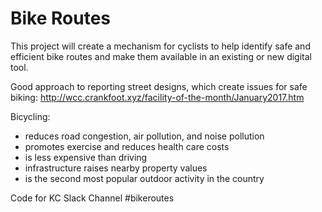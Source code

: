 
# Bike Routes

This project will create a mechanism for cyclists to help identify safe and efficient bike routes 
and make them available in an existing or new digital tool.

Good approach to reporting street designs, which create issues for safe biking: http://wcc.crankfoot.xyz/facility-of-the-month/January2017.htm

Bicycling:
* reduces road congestion, air pollution, and noise pollution
* promotes exercise and reduces health care costs
* is less expensive than driving
* infrastructure raises nearby property values
* is the second most popular outdoor activity in the country

Code for KC Slack Channel     #bikeroutes
